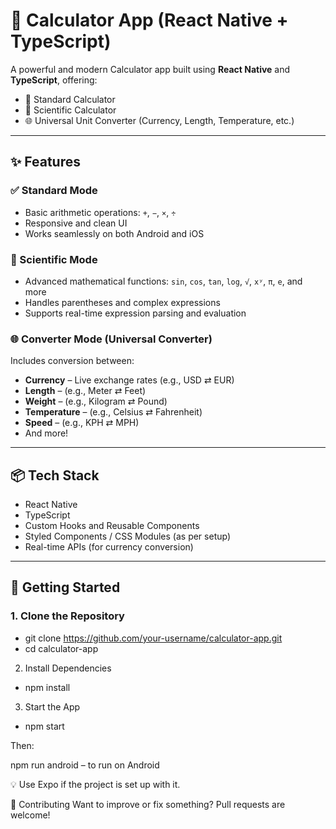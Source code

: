 # 🧮 Calculator App (React Native + TypeScript)

A powerful and modern Calculator app built using **React Native** and **TypeScript**, offering:

- 🧮 Standard Calculator
- 🧪 Scientific Calculator
- 🌐 Universal Unit Converter (Currency, Length, Temperature, etc.)

---

## ✨ Features

### ✅ Standard Mode
- Basic arithmetic operations: `+`, `−`, `×`, `÷`
- Responsive and clean UI
- Works seamlessly on both Android and iOS

### 🧪 Scientific Mode
- Advanced mathematical functions: `sin`, `cos`, `tan`, `log`, `√`, `xʸ`, `π`, `e`, and more
- Handles parentheses and complex expressions
- Supports real-time expression parsing and evaluation

### 🌐 Converter Mode (Universal Converter)
Includes conversion between:
- **Currency** – Live exchange rates (e.g., USD ⇄ EUR)
- **Length** – (e.g., Meter ⇄ Feet)
- **Weight** – (e.g., Kilogram ⇄ Pound)
- **Temperature** – (e.g., Celsius ⇄ Fahrenheit)
- **Speed** – (e.g., KPH ⇄ MPH)
- And more!

---

## 📦 Tech Stack

- React Native
- TypeScript
- Custom Hooks and Reusable Components
- Styled Components / CSS Modules (as per setup)
- Real-time APIs (for currency conversion)

---

## 🚀 Getting Started

### 1. Clone the Repository

- git clone https://github.com/your-username/calculator-app.git
- cd calculator-app


2. Install Dependencies

- npm install
  
3. Start the App

- npm start
  
Then:

npm run android – to run on Android


💡 Use Expo if the project is set up with it.


🙌 Contributing
Want to improve or fix something? Pull requests are welcome!



